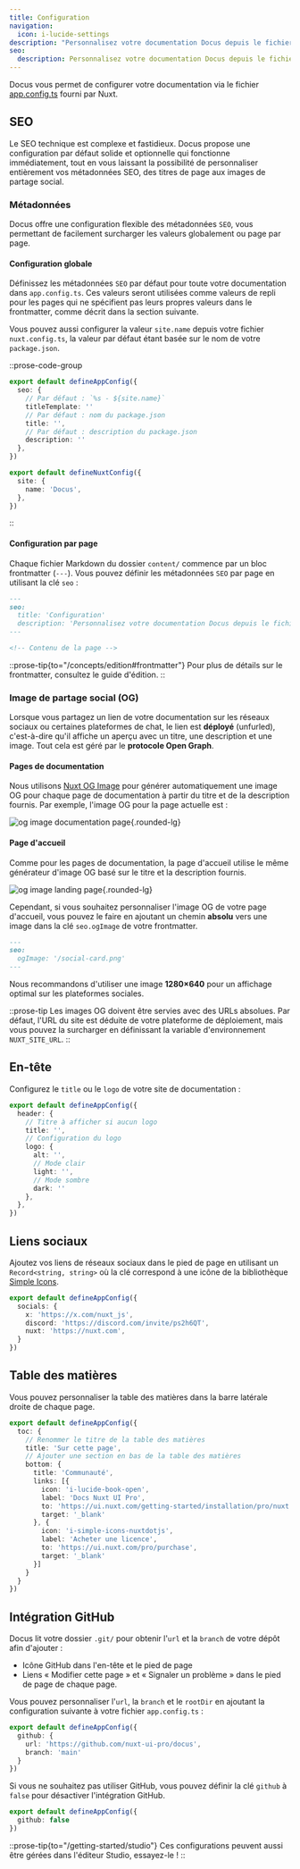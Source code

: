 ```yaml
---
title: Configuration
navigation:
  icon: i-lucide-settings
description: "Personnalisez votre documentation Docus depuis le fichier de configuration Nuxt de l'application. "
seo:
  description: Personnalisez votre documentation Docus depuis le fichier de configuration Nuxt de l'application.
---
```


Docus vous permet de configurer votre documentation via le fichier [app.config.ts](https://nuxt.com/docs/guide/directory-structure/app-config) fourni par Nuxt.

## SEO

Le SEO technique est complexe et fastidieux. Docus propose une configuration par défaut solide et optionnelle qui fonctionne immédiatement, tout en vous laissant la possibilité de personnaliser entièrement vos métadonnées SEO, des titres de page aux images de partage social.

### Métadonnées

Docus offre une configuration flexible des métadonnées `SEO`, vous permettant de facilement surcharger les valeurs globalement ou page par page.

#### Configuration globale

Définissez les métadonnées `SEO` par défaut pour toute votre documentation dans `app.config.ts`. Ces valeurs seront utilisées comme valeurs de repli pour les pages qui ne spécifient pas leurs propres valeurs dans le frontmatter, comme décrit dans la section suivante.

Vous pouvez aussi configurer la valeur `site.name` depuis votre fichier `nuxt.config.ts`, la valeur par défaut étant basée sur le nom de votre `package.json`.

::prose-code-group
```ts [app.config.ts]
export default defineAppConfig({
  seo: {
    // Par défaut : `%s - ${site.name}`
    titleTemplate: ''
    // Par défaut : nom du package.json
    title: '',
    // Par défaut : description du package.json
    description: ''
  },
})
```

```ts [nuxt.config.ts]
export default defineNuxtConfig({
  site: {
    name: 'Docus',
  },
})
```
::

#### Configuration par page

Chaque fichier Markdown du dossier `content/` commence par un bloc frontmatter (`---`). Vous pouvez définir les métadonnées `SEO` par page en utilisant la clé `seo` :

```md [content/concepts/configuration.md]
---
seo:
  title: 'Configuration'
  description: 'Personnalisez votre documentation Docus depuis le fichier de configuration Nuxt de l'application.'
---

<!-- Contenu de la page -->
```

::prose-tip{to="/concepts/edition#frontmatter"}
Pour plus de détails sur le frontmatter, consultez le guide d'édition.
::

### **Image de partage social (OG)**

Lorsque vous partagez un lien de votre documentation sur les réseaux sociaux ou certaines plateformes de chat, le lien est **déployé** (unfurled), c'est-à-dire qu'il affiche un aperçu avec un titre, une description et une image. Tout cela est géré par le **protocole Open Graph**.

#### Pages de documentation

Nous utilisons [Nuxt OG Image](https://nuxtseo.com/docs/og-image/getting-started/introduction) pour générer automatiquement une image OG pour chaque page de documentation à partir du titre et de la description fournis. Par exemple, l'image OG pour la page actuelle est :

![og image documentation page](https://docus.dev/__og-image__/static/concepts/configuration/og.png){.rounded-lg}

#### Page d'accueil

Comme pour les pages de documentation, la page d'accueil utilise le même générateur d'image OG basé sur le titre et la description fournis.

![og image landing page](https://docus.dev/__og-image__/static/og.png){.rounded-lg}

Cependant, si vous souhaitez personnaliser l'image OG de votre page d'accueil, vous pouvez le faire en ajoutant un chemin **absolu** vers une image dans la clé `seo.ogImage` de votre frontmatter.

```md [content/index.md]
---
seo:
  ogImage: '/social-card.png'
---
```

Nous recommandons d'utiliser une image **1280×640** pour un affichage optimal sur les plateformes sociales.

::prose-tip
Les images OG doivent être servies avec des URLs absolues. Par défaut, l'URL du site est déduite de votre plateforme de déploiement, mais vous pouvez la surcharger en définissant la variable d'environnement `NUXT_SITE_URL`.
::

## En-tête

Configurez le `title` ou le `logo` de votre site de documentation :

```ts [app.config.ts]
export default defineAppConfig({
  header: {
    // Titre à afficher si aucun logo
    title: '',
    // Configuration du logo
    logo: {
      alt: '',
      // Mode clair
      light: '',
      // Mode sombre
      dark: ''
    },
  },
})
```

## Liens sociaux

Ajoutez vos liens de réseaux sociaux dans le pied de page en utilisant un `Record<string, string>` où la clé correspond à une icône de la bibliothèque [Simple Icons](https://simpleicons.org/).

```ts [app.config.ts]
export default defineAppConfig({
  socials: {
    x: 'https://x.com/nuxt_js',
    discord: 'https://discord.com/invite/ps2h6QT',
    nuxt: 'https://nuxt.com',
  }
})
```

## Table des matières

Vous pouvez personnaliser la table des matières dans la barre latérale droite de chaque page.

```ts [app.config.ts]
export default defineAppConfig({
  toc: {
    // Renommer le titre de la table des matières
    title: 'Sur cette page',
    // Ajouter une section en bas de la table des matières
    bottom: {
      title: 'Communauté',
      links: [{
        icon: 'i-lucide-book-open',
        label: 'Docs Nuxt UI Pro',
        to: 'https://ui.nuxt.com/getting-started/installation/pro/nuxt',
        target: '_blank'
      }, {
        icon: 'i-simple-icons-nuxtdotjs',
        label: 'Acheter une licence',
        to: 'https://ui.nuxt.com/pro/purchase',
        target: '_blank'
      }]
    }
  }
})
```

## Intégration GitHub

Docus lit votre dossier `.git/` pour obtenir l'`url` et la `branch` de votre dépôt afin d'ajouter :

- Icône GitHub dans l'en-tête et le pied de page
- Liens « Modifier cette page » et « Signaler un problème » dans le pied de page de chaque page.

Vous pouvez personnaliser l'`url`, la `branch` et le `rootDir` en ajoutant la configuration suivante à votre fichier `app.config.ts` :

```ts [app.config.ts]
export default defineAppConfig({
  github: {
    url: 'https://github.com/nuxt-ui-pro/docus',
    branch: 'main'
  }
})
```

Si vous ne souhaitez pas utiliser GitHub, vous pouvez définir la clé `github` à `false` pour désactiver l'intégration GitHub.

```ts [app.config.ts]
export default defineAppConfig({
  github: false
})
```

::prose-tip{to="/getting-started/studio"}
Ces configurations peuvent aussi être gérées dans l'éditeur Studio, essayez-le !
::
